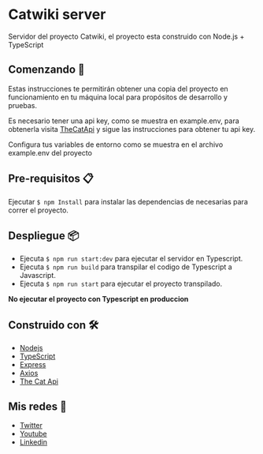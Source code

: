 # Catwiki server

Servidor del proyecto Catwiki, el proyecto esta construido con Node.js + TypeScript

## Comenzando 🚀

Estas instrucciones te permitirán obtener una copia del proyecto en funcionamiento en tu máquina local para propósitos de desarrollo y pruebas.

Es necesario tener una api key, como se muestra en example.env, para obtenerla visita [TheCatApi](https://docs.thecatapi.com/) y sigue las instrucciones para obtener tu api key.

Configura tus variables de entorno como se muestra en el archivo example.env del proyecto

## Pre-requisitos 📋

Ejecutar `$ npm Install` para instalar las dependencias de necesarias para correr el proyecto.

## Despliegue 📦

- Ejecuta `$ npm run start:dev` para ejecutar el servidor en Typescript.
- Ejecuta `$ npm run build` para transpilar el codigo de Typescript a Javascript.
- Ejecuta `$ npm run start` para ejecutar el proyecto transpilado.

**No ejecutar el proyecto con Typescript en produccion**

## Construido con 🛠️

- [Nodejs](https://nodejs.org/es/)
- [TypeScript](https://www.typescriptlang.org/)
- [Express](https://github.com/expressjs/express)
- [Axios](https://github.com/axios/axios)
- [The Cat Api](https://docs.thecatapi.com/)

## Mis redes 📌

- [Twitter](https://twitter.com/Luisangellopz)
- [Youtube](https://www.youtube.com/channel/UCHJ1DFgxNFEiJ1QAUhKI5ng)
- [Linkedin](https://www.linkedin.com/in/luis-%C3%A1ngel-l%C3%B3pez-s%C3%A1nchez-325621203/)
